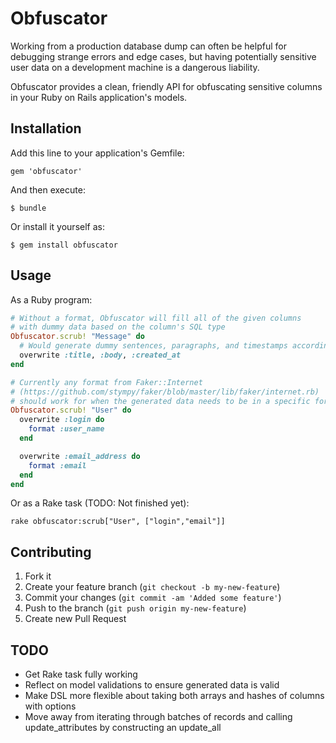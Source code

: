 # Obfuscator

Working from a production database dump can often be helpful for
debugging strange errors and edge cases, but having potentially
sensitive user data on a development machine is a dangerous liability.

Obfuscator provides a clean, friendly API for obfuscating sensitive
columns in your Ruby on Rails application's models.

## Installation

Add this line to your application's Gemfile:

    gem 'obfuscator'

And then execute:

    $ bundle

Or install it yourself as:

    $ gem install obfuscator

## Usage

As a Ruby program:

```ruby
# Without a format, Obfuscator will fill all of the given columns
# with dummy data based on the column's SQL type
Obfuscator.scrub! "Message" do
  # Would generate dummy sentences, paragraphs, and timestamps accordingly
  overwrite :title, :body, :created_at
end

# Currently any format from Faker::Internet
# (https://github.com/stympy/faker/blob/master/lib/faker/internet.rb)
# should work for when the generated data needs to be in a specific format
Obfuscator.scrub! "User" do
  overwrite :login do
    format :user_name
  end

  overwrite :email_address do
    format :email
  end
end
```

Or as a Rake task (TODO: Not finished yet):

    rake obfuscator:scrub["User", ["login","email"]]

## Contributing

1. Fork it
2. Create your feature branch (`git checkout -b my-new-feature`)
3. Commit your changes (`git commit -am 'Added some feature'`)
4. Push to the branch (`git push origin my-new-feature`)
5. Create new Pull Request

## TODO

* Get Rake task fully working
* Reflect on model validations to ensure generated data is valid
* Make DSL more flexible about taking both arrays and hashes of columns
  with options
* Move away from iterating through batches of records and calling
  update_attributes by constructing an update_all
